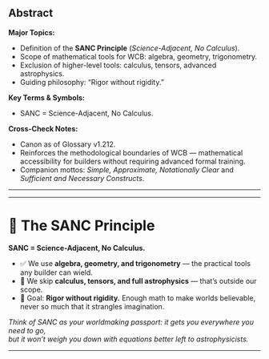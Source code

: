 
## Abstract
**Major Topics:**  
- Definition of the **SANC Principle** (*Science-Adjacent, No Calculus*).  
- Scope of mathematical tools for WCB: algebra, geometry, trigonometry.  
- Exclusion of higher-level tools: calculus, tensors, advanced astrophysics.  
- Guiding philosophy: “Rigor without rigidity.”  

**Key Terms & Symbols:**  
- SANC = Science-Adjacent, No Calculus.  

**Cross-Check Notes:**  
- Canon as of Glossary v1.212.  
- Reinforces the methodological boundaries of WCB — mathematical accessibility for builders without requiring advanced formal training.  
- Companion mottos: *Simple, Approximate, Notationally Clear* and *Sufficient and Necessary Constructs*.  

---
---


# 🔑 The SANC Principle

**SANC = Science-Adjacent, No Calculus.**

- ✅ We use **algebra, geometry, and trigonometry** — the practical tools any builder can wield.  
- 🚫 We skip **calculus, tensors, and full astrophysics** — that’s outside our scope.  
- 🎯 Goal: **Rigor without rigidity.** Enough math to make worlds believable, never so much that it strangles imagination.  

*Think of SANC as your worldmaking passport: it gets you everywhere you need to go,  
but it won’t weigh you down with equations better left to astrophysicists.*

---
